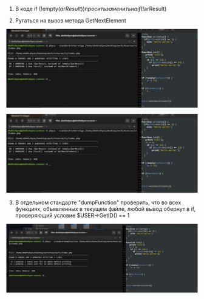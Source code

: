 1. В коде if (!empty($arResult)) просить заменить на if (!$arResult)

2. Ругаться на вызов метода GetNextElement

![Image alt](https://github.com/AhEhIOhYou/php-code-sniffs/blob/main/screenshots/1.png)

![Image alt](https://github.com/AhEhIOhYou/php-code-sniffs/blob/main/screenshots/1.png)

3. В отдельном стандарте "dumpFunction" проверить, что во всех функциях, объявленных в текущем файле, любой вывод обернут в if, проверяющий условие $USER->GetID() == 1

![Image alt](https://github.com/AhEhIOhYou/php-code-sniffs/blob/main/screenshots/2.png)
